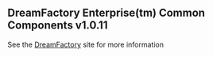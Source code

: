 ## DreamFactory Enterprise(tm) Common Components v1.0.11
See the [DreamFactory](https://www.dreamfactory.com/) site for more information
